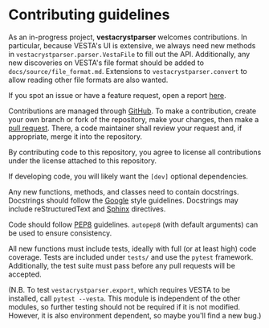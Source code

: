 # Contributing guidelines

As an in-progress project, **vestacrystparser** welcomes contributions.
In particular, because VESTA's UI is extensive, we always need new methods in
`vestacrystparser.parser.VestaFile` to fill out the API.
Additionally, any new discoveries on VESTA's file format should be added to
`docs/source/file_format.md`.
Extensions to `vestacrystparser.convert` to allow reading other file formats
are also wanted.

If you spot an issue or have a feature request, open a report
[here](https://github.com/Griffin-Group/vestacrystparser/issues).

Contributions are managed through
[GitHub](https://github.com/Griffin-Group/vestacrystparser).
To make a contribution, create your own branch or fork of the repository, make
your changes, then make a
[pull request](https://github.com/Griffin-Group/vestacrystparser/pulls).
There, a code maintainer shall review your request and, if appropriate, merge
it into the repository.

By contributing code to this repository, you agree to license all contributions
under the license attached to this repository.

If developing code, you will likely want the `[dev]` optional dependencies.

Any new functions, methods, and classes need to contain docstrings.
Docstrings should follow the
[Google](https://google.github.io/styleguide/pyguide.html#38-comments-and-docstrings)
style guidelines.
Docstrings may include reStructuredText and
[Sphinx](https://www.sphinx-doc.org/en/master/index.html) directives.

Code should follow [PEP8](https://peps.python.org/pep-0008/) guidelines.
`autopep8` (with default arguments) can be used to ensure consistency.

All new functions must include tests, ideally with full (or at least high) code
coverage.
Tests are included under `tests/` and use the `pytest` framework.
Additionally, the test suite must pass before any pull requests will be
accepted.

(N.B. To test `vestacrystparser.export`, which requires VESTA to be installed,
call `pytest --vesta`. This module is independent of the other modules, so 
further testing should not be required if it is not modified.
However, it is also environment dependent, so maybe you'll find a new bug.)
